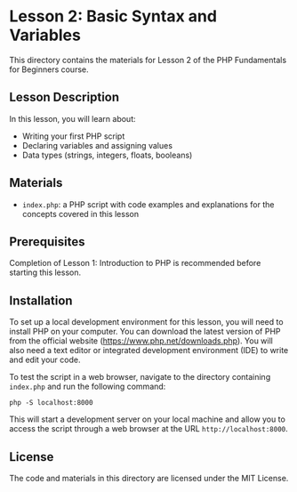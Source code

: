 # Lesson 2: Basic Syntax and Variables

This directory contains the materials for Lesson 2 of the PHP Fundamentals for Beginners course.

## Lesson Description

In this lesson, you will learn about:

- Writing your first PHP script
- Declaring variables and assigning values
- Data types (strings, integers, floats, booleans)

## Materials

- `index.php`: a PHP script with code examples and explanations for the concepts covered in this lesson

## Prerequisites

Completion of Lesson 1: Introduction to PHP is recommended before starting this lesson.

## Installation

To set up a local development environment for this lesson, you will need to install PHP on your computer. You can download the latest version of PHP from the official website (https://www.php.net/downloads.php). You will also need a text editor or integrated development environment (IDE) to write and edit your code.

To test the script in a web browser, navigate to the directory containing `index.php` and run the following command:

```php -S localhost:8000```

This will start a development server on your local machine and allow you to access the script through a web browser at the URL `http://localhost:8000`.

## License

The code and materials in this directory are licensed under the MIT License.